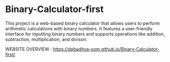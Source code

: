 # Binary-Calculator-first
This project is a web-based binary calculator that allows users to perform arithmetic calculations with binary numbers. It features a user-friendly interface for inputting binary numbers and supports operations like addition, subtraction, multiplication, and divison.

WEBSITE OVERVIEW : https://debaditya-som.github.io/Binary-Calculator-first/
